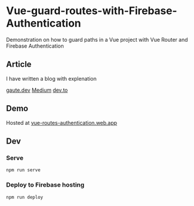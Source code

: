 # Vue-guard-routes-with-Firebase-Authentication
Demonstration on how to guard paths in a Vue project with Vue Router and Firebase Authentication

## Article
I have written a blog with explenation

[gaute.dev](https://gaute.dev/dev-blog/vue-router-firebase-auth)
[Medium](https://medium.com/@gaute.meek/vue-guard-routes-with-firebase-authentication-7a139bb8b4f6)
[dev.to](https://dev.to/gautemeekolsen/vue-guard-routes-with-firebase-authentication-f4l)
## Demo
Hosted at [vue-routes-authentication.web.app](https://vue-routes-authentication.web.app)

## Dev

### Serve
`npm run serve`

### Deploy to Firebase hosting
`npm run deploy`